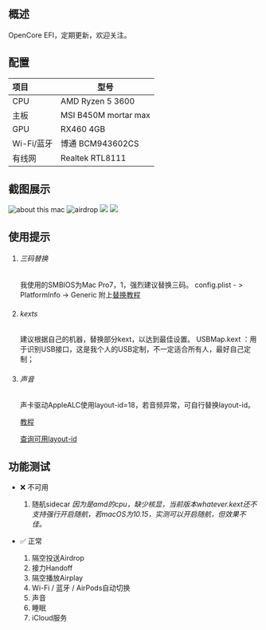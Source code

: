 ## 概述

OpenCore EFI，定期更新，欢迎关注。

## 配置

| 项目      | 型号      |
| :-----   | ---------------------|
| CPU      | AMD Ryzen 5 3600     |
| 主板      | MSI B450M mortar max|
| GPU       | RX460 4GB   |
| Wi-Fi/蓝牙 | 博通 BCM943602CS  |
| 有线网    | Realtek RTL8111    |

## 截图展示
![about this mac](https://s3.bmp.ovh/imgs/2022/06/18/644508e6070ba40b.png)
![airdrop](https://s3.bmp.ovh/imgs/2022/06/18/c83bb4b9920a223f.png)
![](https://s3.bmp.ovh/imgs/2022/06/18/84b2ac1481bc54db.png)
![](https://s3.bmp.ovh/imgs/2022/06/18/97f46e93ec16f842.png)

## 使用提示

1. ###### 三码替换

   我使用的SMBIOS为Mac Pro7，1，强烈建议替换三码。
   config.plist - > PlatformInfo -> Generic
   附上[替换教程](https://dortania.github.io/OpenCore-Post-Install/universal/iservices.html)

2. ###### kexts

   建议根据自己的机器，替换部分kext，以达到最佳设置。
   USBMap.kext ：用于识别USB接口，这是我个人的USB定制，不一定适合所有人，最好自己定制；

3. ###### 声音

   声卡驱动AppleALC使用layout-id=18，若音频异常，可自行替换layout-id。

   [教程](https://dortania.github.io/OpenCore-Post-Install/universal/audio.html)

   [查询可用layout-id](https://github.com/acidanthera/AppleALC/wiki/Supported-codecs)

## 功能测试

- ❌ 不可用

  1. 随航sidecar
     *因为是amd的cpu，缺少核显，当前版本whatever.kext还不支持强行开启随航，若macOS为10.15，实测可以开启随航，但效果不佳。*   

- ✅ 正常
  1. 隔空投送Airdrop
  2. 接力Handoff
  3. 隔空播放Airplay
  4. Wi-Fi / 蓝牙 / AirPods自动切换
  5. 声音
  6. 睡眠
  7. iCloud服务
